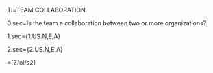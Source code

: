 Ti=TEAM COLLABORATION

0.sec=Is the team a collaboration between two or more organizations?

1.sec={1.US.N,E,A}

2.sec={2.US.N,E,A}


=[Z/ol/s2]